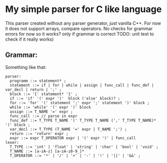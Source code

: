 # My simple parser for C like language

This parser created without any parser generator, just vanilla C++.
For now it does not support arrays, compare operators.
No checks for grammar errors for now so it works? only if grammar is correct
TODO: unit test to check if it really works)

## Grammar:
Something like that:
```
parser:
  programm ::= statement* ;
  statement ::= if | for | while | assign | func_call | func_def | var_decl | return | ';' ;
  block ::= '{' statement* '}' ;
  if ::= 'if' '(' expr ')'  block ('else' block)? ;
  for ::= 'for' '(' statement ';' expr ';' statement ')' block ;
  while ::= 'while' '(' expr ')' block
  assign ::= T_NAME '=' expr ;
  func_call ::= // parse in expr
  func_def ::= T_TYPE T_NAME '(' T_TYPE T_NAME (',' T_TYPE T_NAME)* ')' block ;
  var_decl ::= T_TYPE (T_NAME '=' expr | T_NAME ';') ;
  return ::= 'return' expr ;
  expr ::= expr T_OPERATOR expr | '(' expr ')' | func_call
lexer:
  T_TYPE ::= 'int' | 'float' | 'string' | 'char' | 'bool' | 'void' ;
  T_NAME ::= [a-zA-z] [a-zA-z0-9_]*
  T_OPERATOR ::= '*' | '/' | '+' | '-' | '!' | '||' | '&&' ;
```